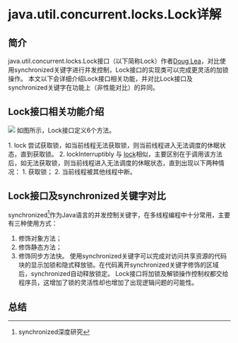 # java.util.concurrent.locks.Lock详解
## 简介
java.util.concurrent.locks.Lock接口（以下简称Lock）作者[Doug Lea][1]，对比使用synchronized关键字进行并发控制，Lock接口的实现类可以完成更灵活的加锁操作。
本文以下会详细介绍Lock接口相关功能，并对比Lock接口及synchronized关键字在功能上（非性能对比）的异同。
## Lock接口相关功能介绍
![][image-1]
如图所示，Lock接口定义6个方法。
<div id="lock"></div>
1. lock
	尝试获取锁，如当前线程无法获取锁，则当前线程进入无法调度的休眠状态，直到获取锁。
2. lockInterruptibly
	与 <a href="#lock">lock</a>相似，主要区别在于调用该方法后，如无法获取锁，则当前线程进入无法调度的休眠状态，直到出现以下两种情况：
	1. 获取锁；
	2. 当前线程被其他线程中断。

## Lock接口及synchronized关键字对比
synchronized[^1]作为Java语言的并发控制关键字，在多线程编程中十分常用，主要有三种使用方式：
1. 修饰对象方法；
2. 修饰静态方法；
3. 修饰同步方法快。
使用synchronized关键字可以完成对访问共享资源的代码块的显示加锁和隐式释放锁。在代码离开synchronized关键字修饰的区域后，synchronized自动释放锁定。
Lock接口将加锁及解锁操作控制权都交给程序员，这增加了锁的灵活性却也增加了出现逻辑问题的可能性。
## 总结

[^1]:	synchronized深度研究

[1]:	https://baike.baidu.com/item/Doug%20Lea/6319404?fr=aladdin

[image-1]:	http://ohvbq3urs.bkt.clouddn.com/techblog/java/concurrent/lock-struct.png